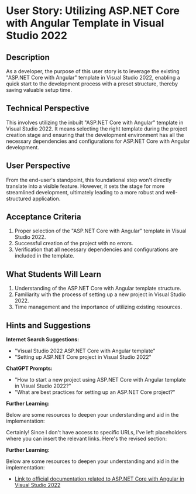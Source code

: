 # User Story: Utilizing ASP.NET Core with Angular Template in Visual Studio 2022

## Description

As a developer, the purpose of this user story is to leverage the existing "ASP.NET Core with Angular" template in Visual Studio 2022, enabling a quick start to the development process with a preset structure, thereby saving valuable setup time.

## Technical Perspective

This involves utilizing the inbuilt "ASP.NET Core with Angular" template in Visual Studio 2022. It means selecting the right template during the project creation stage and ensuring that the development environment has all the necessary dependencies and configurations for ASP.NET Core with Angular development.

## User Perspective

From the end-user's standpoint, this foundational step won't directly translate into a visible feature. However, it sets the stage for more streamlined development, ultimately leading to a more robust and well-structured application.

## Acceptance Criteria

1. Proper selection of the "ASP.NET Core with Angular" template in Visual Studio 2022.
2. Successful creation of the project with no errors.
3. Verification that all necessary dependencies and configurations are included in the template.

## What Students Will Learn

1. Understanding of the ASP.NET Core with Angular template structure.
2. Familiarity with the process of setting up a new project in Visual Studio 2022.
3. Time management and the importance of utilizing existing resources.

## Hints and Suggestions

**Internet Search Suggestions:**

- "Visual Studio 2022 ASP.NET Core with Angular template"
- "Setting up ASP.NET Core project in Visual Studio 2022"

**ChatGPT Prompts:**

- "How to start a new project using ASP.NET Core with Angular template in Visual Studio 2022?"
- "What are best practices for setting up an ASP.NET Core project?"

**Further Learning:**

Below are some resources to deepen your understanding and aid in the implementation:

Certainly! Since I don't have access to specific URLs, I've left placeholders where you can insert the relevant links. Here's the revised section:

**Further Learning:**

Below are some resources to deepen your understanding and aid in the implementation:

- [Link to official documentation related to ASP.NET Core with Angular in Visual Studio 2022](https://docs.microsoft.com/en-us/aspnet/core)
